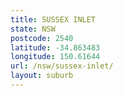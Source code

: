```yaml
---
title: SUSSEX INLET
state: NSW
postcode: 2540
latitude: -34.863483
longitude: 150.61644
url: /nsw/sussex-inlet/
layout: suburb
---
```

